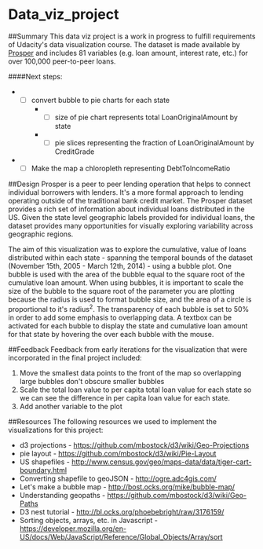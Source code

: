 # Data_viz_project
##Summary
This data viz project is a work in progress to fulfill requirements of Udacity's data visualization course.  The dataset is made available by [Prosper](https://www.prosper.com/) and includes 81 variables (e.g. loan amount, interest rate, etc.) for over 100,000 peer-to-peer loans.  

####Next steps:

* - [ ] convert bubble to pie charts for each state 
    * - [ ] size of pie chart represents total LoanOriginalAmount by state
    * - [ ] pie slices representing the fraction of LoanOriginalAmount by CreditGrade
* - [ ] Make the map a chloropleth representing DebtToIncomeRatio

##Design
Prosper is a peer to peer lending operation that helps to connect individual borrowers with lenders.  It's a more formal approach to lending operating outside of the traditional bank credit market.  The Prosper dataset provides a rich set of information about individual loans distributed in the US.  Given the state level geographic labels provided for individual loans, the dataset provides many opportunities for visually exploring variability across geographic regions.  

The aim of this visualization was to explore the cumulative, value of loans distributed within each state - spanning the temporal bounds of the dataset (November 15th, 2005 - March 12th, 2014) - using a bubble plot.  One bubble is used with the area of the bubble equal to the square root of the cumulative loan amount.  When using bubbles, it is important to scale the size of the bubble to the square root of the parameter you are plotting because the radius is used to format bubble size, and the area of a circle is proportional to it's radius<sup>2</sup>.  The transparency of each bubble is set to 50% in order to add some emphasis to overlapping data.  A textbox can be activated for each bubble to display the state and cumulative loan amount for that state by hovering the over each bubble with the mouse.

##Feedback
Feedback from early iterations for the visualization that were incorporated in the final project included:

1) Move the smallest data points to the front of the map so overlapping large bubbles don't obscure smaller bubbles
2) Scale the total loan value to per capita total loan value for each state so we can see the difference in per capita loan value for each state.
3) Add another variable to the plot

##Resources
The following resources we used to implement the visualizations for this project:

* d3 projections - https://github.com/mbostock/d3/wiki/Geo-Projections
* pie layout - https://github.com/mbostock/d3/wiki/Pie-Layout
* US shapefiles - http://www.census.gov/geo/maps-data/data/tiger-cart-boundary.html
* Converting shapefile to geoJSON - http://ogre.adc4gis.com/
* Let's make a bubble map - http://bost.ocks.org/mike/bubble-map/
* Understanding geopaths - https://github.com/mbostock/d3/wiki/Geo-Paths
* D3 nest tutorial - http://bl.ocks.org/phoebebright/raw/3176159/
* Sorting objects, arrays, etc. in Javascript - https://developer.mozilla.org/en-US/docs/Web/JavaScript/Reference/Global_Objects/Array/sort
